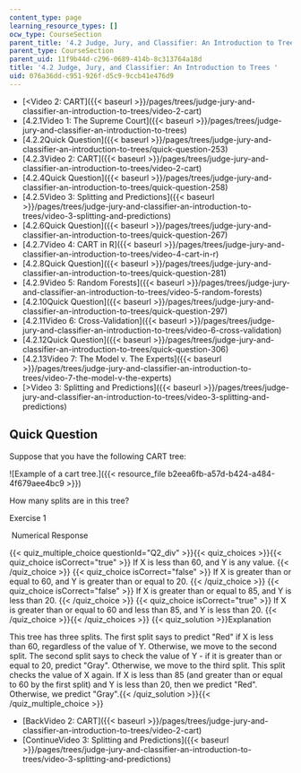 ```yaml
---
content_type: page
learning_resource_types: []
ocw_type: CourseSection
parent_title: '4.2 Judge, Jury, and Classifier: An Introduction to Trees '
parent_type: CourseSection
parent_uid: 11f9b44d-c296-0689-414b-8c313764a18d
title: '4.2 Judge, Jury, and Classifier: An Introduction to Trees '
uid: 076a36dd-c951-926f-d5c9-9ccb41e476d9
---
```


*   [\<Video 2: CART]({{< baseurl >}}/pages/trees/judge-jury-and-classifier-an-introduction-to-trees/video-2-cart)
*   [4.2.1Video 1: The Supreme Court]({{< baseurl >}}/pages/trees/judge-jury-and-classifier-an-introduction-to-trees)
*   [4.2.2Quick Question]({{< baseurl >}}/pages/trees/judge-jury-and-classifier-an-introduction-to-trees/quick-question-253)
*   [4.2.3Video 2: CART]({{< baseurl >}}/pages/trees/judge-jury-and-classifier-an-introduction-to-trees/video-2-cart)
*   [4.2.4Quick Question]({{< baseurl >}}/pages/trees/judge-jury-and-classifier-an-introduction-to-trees/quick-question-258)
*   [4.2.5Video 3: Splitting and Predictions]({{< baseurl >}}/pages/trees/judge-jury-and-classifier-an-introduction-to-trees/video-3-splitting-and-predictions)
*   [4.2.6Quick Question]({{< baseurl >}}/pages/trees/judge-jury-and-classifier-an-introduction-to-trees/quick-question-267)
*   [4.2.7Video 4: CART in R]({{< baseurl >}}/pages/trees/judge-jury-and-classifier-an-introduction-to-trees/video-4-cart-in-r)
*   [4.2.8Quick Question]({{< baseurl >}}/pages/trees/judge-jury-and-classifier-an-introduction-to-trees/quick-question-281)
*   [4.2.9Video 5: Random Forests]({{< baseurl >}}/pages/trees/judge-jury-and-classifier-an-introduction-to-trees/video-5-random-forests)
*   [4.2.10Quick Question]({{< baseurl >}}/pages/trees/judge-jury-and-classifier-an-introduction-to-trees/quick-question-297)
*   [4.2.11Video 6: Cross-Validation]({{< baseurl >}}/pages/trees/judge-jury-and-classifier-an-introduction-to-trees/video-6-cross-validation)
*   [4.2.12Quick Question]({{< baseurl >}}/pages/trees/judge-jury-and-classifier-an-introduction-to-trees/quick-question-306)
*   [4.2.13Video 7: The Model v. The Experts]({{< baseurl >}}/pages/trees/judge-jury-and-classifier-an-introduction-to-trees/video-7-the-model-v-the-experts)
*   [\>Video 3: Splitting and Predictions]({{< baseurl >}}/pages/trees/judge-jury-and-classifier-an-introduction-to-trees/video-3-splitting-and-predictions)

Quick Question
--------------

Suppose that you have the following CART tree:

![Example of a cart tree.]({{< resource_file b2eea6fb-a57d-b424-a484-4f679aee4bc9 >}})

How many splits are in this tree?

Exercise 1

&nbsp;Numerical Response&nbsp;

{{< quiz_multiple_choice questionId="Q2_div" >}}{{< quiz_choices >}}{{< quiz_choice isCorrect="true" >}}&nbsp;If X is less than 60, and Y is any value.&nbsp;{{< /quiz_choice >}}
{{< quiz_choice isCorrect="false" >}}&nbsp;If X is greater than or equal to 60, and Y is greater than or equal to 20.&nbsp;{{< /quiz_choice >}}
{{< quiz_choice isCorrect="false" >}}&nbsp;If X is greater than or equal to 85, and Y is less than 20.&nbsp;{{< /quiz_choice >}}
{{< quiz_choice isCorrect="true" >}}&nbsp;If X is greater than or equal to 60 and less than 85, and Y is less than 20.&nbsp;{{< /quiz_choice >}}{{< /quiz_choices >}}
{{< quiz_solution >}}Explanation

This tree has three splits. The first split says to predict "Red" if X is less than 60, regardless of the value of Y. Otherwise, we move to the second split. The second split says to check the value of Y - if it is greater than or equal to 20, predict "Gray". Otherwise, we move to the third split. This split checks the value of X again. If X is less than 85 (and greater than or equal to 60 by the first split) and Y is less than 20, then we predict "Red". Otherwise, we predict "Gray".{{< /quiz_solution >}}{{< /quiz_multiple_choice >}}

*   [BackVideo 2: CART]({{< baseurl >}}/pages/trees/judge-jury-and-classifier-an-introduction-to-trees/video-2-cart)
*   [ContinueVideo 3: Splitting and Predictions]({{< baseurl >}}/pages/trees/judge-jury-and-classifier-an-introduction-to-trees/video-3-splitting-and-predictions)